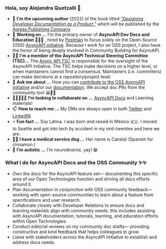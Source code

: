 ### Hola, soy Alejandra Quetzalli 🦄

- 📖 **I'm the upcoming author** (2022) of the book titled _["Designing Developer Documentation as a Product,"](https://www.alejandraquetzalli.com/book-designing-developer-docs-as-a-product)_ which will be published by the [Apress Publishing Company](https://www.apress.com/us). 
- 📄 **Working on ...** I’m the primary owner of **AsyncAPI Dev Docs and Education** 👩🏻‍💻 , hired by [Postman](https://www.postman.com/alejandra-quetzalli) to focus solely on the Open-Source (OSS) [AsyncAPI initiative](https://www.asyncapi.com/). Because I work for an OSS project, I also have the honor of being deeply involved in Community Building for AsyncAPI.
- 👊🏽 **I'm a member of the AsyncAPI Technical Steering Committee (TSC)...** The [Async API TSC](https://www.asyncapi.com/community/tsc) is responsible for the oversight of the AsyncAPI Initiative. The TSC helps make decisions on a higher level, or when maintainers cannot find a consensus. Maintainers (i.e. committers) can make decisions at a repository/project level.
- 💬 **Ask me about ...** How you can [contribute to the OSS AsyncAPI initiative](https://dev.to/alejandra_quetzalli/how-to-contribute-to-oss-asyncapi-initiative-dh7) and/or our [documentation](https://www.asyncapi.com/docs/getting-started). We accept doc PRs from the community too! 😀👍🏽
- 👩🏻‍🤝‍👩🏽 **I’m looking to collaborate on ...** [AsyncAPI Docs](https://www.asyncapi.com/docs/getting-started) and Learning materials! 
- 📫 **How to reach me ...** My DMs are always open in both [Twitter](https://twitter.com/QuetzalliAle) and [LinkedIN](https://www.linkedin.com/in/alejandra-quetzalli/). 
- ⚡ **Fun fact ...** Soy Latina. I was born and raised in México 🇲🇽. I moved to Seattle and got into tech by accident in my mid-twenties and here we are. 
- 🐕‍🦺 **I have a medical service dog ...** Her name is Canela! (Spanish for cinnamon.)
- 🧠 **I'm autistic ...** I'm neurodiverse, yay! 😁 


### What I do for AsyncAPI Docs and the OSS Community ✨✨
- Own the docs for the AsyncAPI feature set— documenting this specific area of our Open Technologies function and driving all docs efforts around it.
- Plan documentation in conjunction with OSS community feedback— working with open-source communities to learn about a feature from specifications and user research.
- Collaborate closely with Developer Relations to ensure docs and learning materials align with community needs: this includes assisting with AsyncAPI documentation, tutorials, learning, and education efforts within Open Technologies.
- Conduct editorial reviews on my community doc drafts— providing constructive and kind feedback that helps colleagues to grow.
- Liaise with stakeholders across the AsyncAPI Initiative to establish and address docs needs.


<!--
**alequetzalli/alequetzalli** is a ✨ _special_ ✨ repository because its `README.md` (this file) appears on your GitHub profile.
-->
